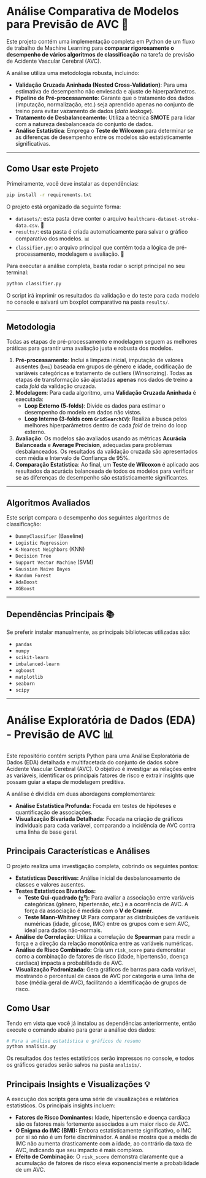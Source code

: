 # Análise Comparativa de Modelos para Previsão de AVC 🧠

Este projeto contém uma implementação completa em Python de um fluxo de trabalho de Machine Learning para **comparar rigorosamente o desempenho de vários algoritmos de classificação** na tarefa de previsão de Acidente Vascular Cerebral (AVC).

A análise utiliza uma metodologia robusta, incluindo:

  * **Validação Cruzada Aninhada (Nested Cross-Validation)**: Para uma estimativa de desempenho não enviesada e ajuste de hiperparâmetros.
  * **Pipeline de Pré-processamento**: Garante que o tratamento dos dados (imputação, normalização, etc.) seja aprendido apenas no conjunto de treino para evitar vazamento de dados (*data leakage*).
  * **Tratamento de Desbalanceamento**: Utiliza a técnica **SMOTE** para lidar com a natureza desbalanceada do conjunto de dados.
  * **Análise Estatística**: Emprega o **Teste de Wilcoxon** para determinar se as diferenças de desempenho entre os modelos são estatisticamente significativas.

-----

## Como Usar este Projeto

Primeiramente, você deve instalar as dependências:

```bash
pip install -r requirements.txt
```

O projeto está organizado da seguinte forma:

  * `datasets/`: esta pasta deve conter o arquivo `healthcare-dataset-stroke-data.csv`. 📁
  * `results/`: esta pasta é criada automaticamente para salvar o gráfico comparativo dos modelos. 📊
  * `classifier.py`: o arquivo principal que contém toda a lógica de pré-processamento, modelagem e avaliação. 🐍

Para executar a análise completa, basta rodar o script principal no seu terminal:

```bash
python classifier.py
```

O script irá imprimir os resultados da validação e do teste para cada modelo no console e salvará um boxplot comparativo na pasta `results/`.

-----

## Metodologia

Todas as etapas de pré-processamento e modelagem seguem as melhores práticas para garantir uma avaliação justa e robusta dos modelos.

1.  **Pré-processamento**: Inclui a limpeza inicial, imputação de valores ausentes (`bmi`) baseada em grupos de gênero e idade, codificação de variáveis categóricas e tratamento de outliers (Winsorizing). Todas as etapas de transformação são ajustadas **apenas** nos dados de treino a cada *fold* da validação cruzada.
2.  **Modelagem**: Para cada algoritmo, uma **Validação Cruzada Aninhada** é executada:
      * **Loop Externo (5-folds)**: Divide os dados para estimar o desempenho do modelo em dados não vistos.
      * **Loop Interno (3-folds com `GridSearchCV`)**: Realiza a busca pelos melhores hiperparâmetros dentro de cada *fold* de treino do loop externo.
3.  **Avaliação**: Os modelos são avaliados usando as métricas **Acurácia Balanceada** e **Average Precision**, adequadas para problemas desbalanceados. Os resultados da validação cruzada são apresentados com média e Intervalo de Confiança de 95%.
4.  **Comparação Estatística**: Ao final, um **Teste de Wilcoxon** é aplicado aos resultados da acurácia balanceada de todos os modelos para verificar se as diferenças de desempenho são estatisticamente significantes.

-----

## Algoritmos Avaliados

Este script compara o desempenho dos seguintes algoritmos de classificação:

  * `DummyClassifier` (Baseline)
  * `Logistic Regression`
  * `K-Nearest Neighbors` (KNN)
  * `Decision Tree`
  * `Support Vector Machine` (SVM)
  * `Gaussian Naive Bayes`
  * `Random Forest`
  * `AdaBoost`
  * `XGBoost`

-----

## Dependências Principais 📚

Se preferir instalar manualmente, as principais bibliotecas utilizadas são:

  * `pandas`
  * `numpy`
  * `scikit-learn`
  * `imbalanced-learn`
  * `xgboost`
  * `matplotlib`
  * `seaborn`
  * `scipy`

-----

# Análise Exploratória de Dados (EDA) - Previsão de AVC 📊

Este repositório contém scripts Python para uma Análise Exploratória de Dados (EDA) detalhada e multifacetada do conjunto de dados sobre Acidente Vascular Cerebral (AVC). O objetivo é investigar as relações entre as variáveis, identificar os principais fatores de risco e extrair insights que possam guiar a etapa de modelagem preditiva.

A análise é dividida em duas abordagens complementares:

  * **Análise Estatística Profunda:** Focada em testes de hipóteses e quantificação de associações.
  * **Visualização Bivariada Detalhada:** Focada na criação de gráficos individuais para cada variável, comparando a incidência de AVC contra uma linha de base geral.

## Principais Características e Análises

O projeto realiza uma investigação completa, cobrindo os seguintes pontos:

  * **Estatísticas Descritivas:** Análise inicial de desbalanceamento de classes e valores ausentes.
  * **Testes Estatísticos Bivariados:**
      * **Teste Qui-quadrado (χ²):** Para avaliar a associação entre variáveis categóricas (gênero, hipertensão, etc.) e a ocorrência de AVC. A força da associação é medida com o **V de Cramér**.
      * **Teste Mann-Whitney U:** Para comparar as distribuições de variáveis numéricas (idade, glicose, IMC) entre os grupos com e sem AVC, ideal para dados não-normais.
  * **Análise de Correlação:** Utiliza a correlação de **Spearman** para medir a força e a direção da relação monotônica entre as variáveis numéricas.
  * **Análise de Risco Combinado:** Cria um `risk_score` para demonstrar como a combinação de fatores de risco (idade, hipertensão, doença cardíaca) impacta a probabilidade de AVC.
  * **Visualização Padronizada:** Gera gráficos de barras para cada variável, mostrando o percentual de casos de AVC por categoria e uma linha de base (média geral de AVC), facilitando a identificação de grupos de risco.

## Como Usar

Tendo em vista que você já instalou as dependências anteriormente, então execute o comando abaixo para gerar a análise dos dados:

```bash
# Para a análise estatística e gráficos de resumo
python analisis.py
```

Os resultados dos testes estatísticos serão impressos no console, e todos os gráficos gerados serão salvos na pasta `analisis/`.

## Principais Insights e Visualizações 💡

A execução dos scripts gera uma série de visualizações e relatórios estatísticos. Os principais insights incluem:

  * **Fatores de Risco Dominantes:** Idade, hipertensão e doença cardíaca são os fatores mais fortemente associados a um maior risco de AVC.
  * **O Enigma do IMC (BMI):** Embora estatisticamente significativo, o IMC por si só não é um forte discriminador. A análise mostra que a média de IMC não aumenta drasticamente com a idade, ao contrário da taxa de AVC, indicando que seu impacto é mais complexo.
  * **Efeito de Combinação:** O `risk_score` demonstra claramente que a acumulação de fatores de risco eleva exponencialmente a probabilidade de um AVC.